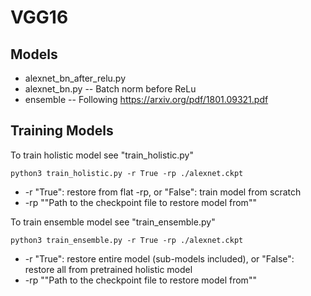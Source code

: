 # VGG16

## Models
* alexnet_bn_after_relu.py 
* alexnet_bn.py -- Batch norm before ReLu
* ensemble -- Following https://arxiv.org/pdf/1801.09321.pdf


## Training Models
To train holistic model see "train_holistic.py"
```
python3 train_holistic.py -r True -rp ./alexnet.ckpt
```
* -r    "True": restore from flat -rp, or "False": train model from scratch
* -rp   ""Path to the checkpoint file to restore model from""


To train ensemble model see "train_ensemble.py"
```
python3 train_ensemble.py -r True -rp ./alexnet.ckpt
```
* -r    "True": restore entire model (sub-models included), or "False": restore all from pretrained holistic model
* -rp   ""Path to the checkpoint file to restore model from""

